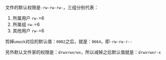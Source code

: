 文件的默认权限是`-rw-rw-rw-`，三组分别代表：

1. 所属用户 `rw-`=6
2. 所属组 `rw-`=6
3. 其他用户 `rw-`=6

剪掉`umask`对应的默认值：`0002`之后，就是：`0664`，即`-rw-rw-r--`

另外默认文件家的权限是：`drwxrwxrwx`，所以减掉之后默认值就是：`drwxrwxr-x`
